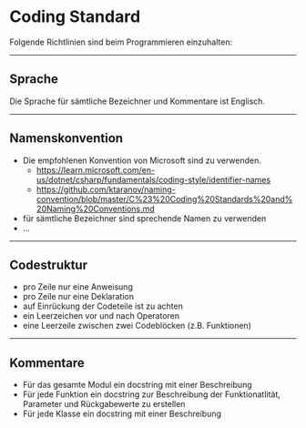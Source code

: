 # Coding Standard

Folgende Richtlinien sind beim Programmieren einzuhalten:

---

## Sprache

Die Sprache für sämtliche Bezeichner und Kommentare ist Englisch.

---

## Namenskonvention

* Die empfohlenen Konvention von Microsoft sind zu verwenden. 
  * https://learn.microsoft.com/en-us/dotnet/csharp/fundamentals/coding-style/identifier-names
  * https://github.com/ktaranov/naming-convention/blob/master/C%23%20Coding%20Standards%20and%20Naming%20Conventions.md
* für sämtliche Bezeichner sind sprechende Namen zu verwenden
* ...
---

## Codestruktur

* pro Zeile nur eine Anweisung
* pro Zeile nur eine Deklaration
* auf Einrückung der Codeteile ist zu achten
* ein Leerzeichen vor und nach Operatoren
* eine Leerzeile zwischen zwei Codeblöcken (z.B. Funktionen)

---

## Kommentare

* Für das gesamte Modul ein docstring mit einer Beschreibung
* Für jede Funktion ein docstring zur Beschreibung der Funktionatlität, Parameter und Rückgabewerte zu erstellen
* Für jede Klasse ein docstring mit einer Beschreibung